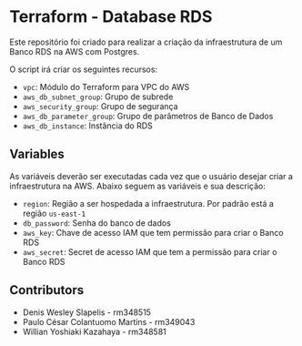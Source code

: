# Terraform - Database RDS

Este repositório foi criado para realizar a criação da infraestrutura de um Banco RDS na AWS com Postgres.

O script irá criar os seguintes recursos:

- `vpc`: Módulo do Terraform para VPC do AWS
- `aws_db_subnet_group`: Grupo de subrede
- `aws_security_group`: Grupo de segurança
- `aws_db_parameter_group`: Grupo de parâmetros de Banco de Dados
- `aws_db_instance`: Instância do RDS

## Variables

As variáveis deverão ser executadas cada vez que o usuário desejar criar a infraestrutura na AWS. Abaixo seguem as variáveis e sua descrição:

- `region`: Região a ser hospedada a infraestrutura. Por padrão está a região `us-east-1`
- `db_password`: Senha do banco de dados
- `aws_key`: Chave de acesso IAM que tem permissão para criar o Banco RDS
- `aws_secret`: Secret de acesso IAM que tem a permissão para criar o Banco RDS

## Contributors

* Denis Wesley Slapelis - rm348515
* Paulo César Colantuomo Martins - rm349043
* Willian Yoshiaki Kazahaya - rm348581
